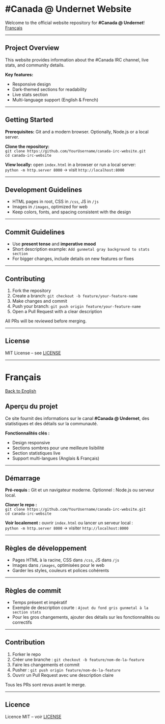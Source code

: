 # #Canada @ Undernet Website

Welcome to the official website repository for **#Canada @ Undernet**!  
[Français](#français)

---

## Project Overview

This website provides information about the #Canada IRC channel, live stats, and community details.  

**Key features:**  
- Responsive design  
- Dark-themed sections for readability  
- Live stats section  
- Multi-language support (English & French)  

---

## Getting Started

**Prerequisites:** Git and a modern browser. Optionally, Node.js or a local server.  

**Clone the repository:**  
`git clone https://github.com/YourUsername/canada-irc-website.git`  
`cd canada-irc-website`  

**View locally:** open `index.html` in a browser or run a local server:  
`python -m http.server 8000` → visit `http://localhost:8000`  

---

## Development Guidelines

- HTML pages in root, CSS in `/css`, JS in `/js`  
- Images in `/images`, optimized for web  
- Keep colors, fonts, and spacing consistent with the design  

---

## Commit Guidelines

- Use **present tense** and **imperative mood**  
- Short description example: `Add gunmetal gray background to stats section`  
- For bigger changes, include details on new features or fixes  

---

## Contributing

1. Fork the repository  
2. Create a branch: `git checkout -b feature/your-feature-name`  
3. Make changes and commit  
4. Push your branch: `git push origin feature/your-feature-name`  
5. Open a Pull Request with a clear description  

All PRs will be reviewed before merging.  

---

## License

MIT License – see [LICENSE](LICENSE)  

---

# Français

[Back to English](#canada--undernet-website)

## Aperçu du projet

Ce site fournit des informations sur le canal **#Canada @ Undernet**, des statistiques et des détails sur la communauté.  

**Fonctionnalités clés :**  
- Design responsive  
- Sections sombres pour une meilleure lisibilité  
- Section statistiques live  
- Support multi-langues (Anglais & Français)  

---

## Démarrage

**Pré-requis :** Git et un navigateur moderne. Optionnel : Node.js ou serveur local.  

**Cloner le repo :**  
`git clone https://github.com/YourUsername/canada-irc-website.git`  
`cd canada-irc-website`  

**Voir localement :** ouvrir `index.html` ou lancer un serveur local :  
`python -m http.server 8000` → visiter `http://localhost:8000`  

---

## Règles de développement

- Pages HTML à la racine, CSS dans `/css`, JS dans `/js`  
- Images dans `/images`, optimisées pour le web  
- Garder les styles, couleurs et polices cohérents  

---

## Règles de commit

- Temps présent et impératif  
- Exemple de description courte : `Ajout du fond gris gunmetal à la section stats`  
- Pour les gros changements, ajouter des détails sur les fonctionnalités ou correctifs  

---

## Contribution

1. Forker le repo  
2. Créer une branche : `git checkout -b feature/nom-de-la-feature`  
3. Faire les changements et commit  
4. Pusher : `git push origin feature/nom-de-la-feature`  
5. Ouvrir un Pull Request avec une description claire  

Tous les PRs sont revus avant le merge.  

---

## Licence

Licence MIT – voir [LICENSE](LICENSE)
